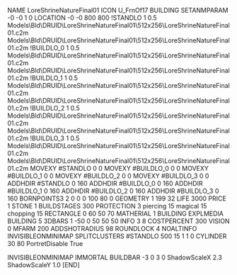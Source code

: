 NAME LoreShrineNatureFinal01
ICON U_FrnOf17
BUILDING
SETANMPARAM -0 -0 1 0
LOCATION -0 -0 800 800
!STANDLO      1 0.5 Models\Bld\DRUID\LoreShrineNatureFinal01\512x256\LoreShrineNatureFinal01.c2m Models\Bld\DRUID\LoreShrineNatureFinal01\512x256\LoreShrineNatureFinal01.c2m 
!BUILDLO_0    1 0.5 Models\Bld\DRUID\LoreShrineNatureFinal01\512x256\LoreShrineNatureFinal01.c2m Models\Bld\DRUID\LoreShrineNatureFinal01\512x256\LoreShrineNatureFinal01.c2m 
!BUILDLO_1    1 0.5 Models\Bld\DRUID\LoreShrineNatureFinal01\512x256\LoreShrineNatureFinal01.c2m Models\Bld\DRUID\LoreShrineNatureFinal01\512x256\LoreShrineNatureFinal01.c2m 
!BUILDLO_2    1 0.5 Models\Bld\DRUID\LoreShrineNatureFinal01\512x256\LoreShrineNatureFinal01.c2m Models\Bld\DRUID\LoreShrineNatureFinal01\512x256\LoreShrineNatureFinal01.c2m 
!BUILDLO_3    1 0.5 Models\Bld\DRUID\LoreShrineNatureFinal01\512x256\LoreShrineNatureFinal01.c2m Models\Bld\DRUID\LoreShrineNatureFinal01\512x256\LoreShrineNatureFinal01.c2m 
MOVEXY #STANDLO   0 0
MOVEXY #BUILDLO_0 0 0
MOVEXY #BUILDLO_1 0 0
MOVEXY #BUILDLO_2 0 0
MOVEXY #BUILDLO_3 0 0
ADDHDIR #STANDLO 0 160
ADDHDIR #BUILDLO_0 0 160
ADDHDIR #BUILDLO_1 0 160
ADDHDIR #BUILDLO_2 0 160
ADDHDIR #BUILDLO_3 0 160
BORNPOINTS3 2 0 0 0 100 80 0
GEOMETRY 1 199 32
LIFE     3000
PRICE 1 STONE 1
BUILDSTAGES 300
PROTECTION 3 piercing 15 magical 15 chopping 15
RECTANGLE    0 60 50 70
MATHERIAL 1 BUILDING
EXPLMEDIA BUILDING 5
3DBARS 1 -50 0 50 50 50
INFO 3 8
COSTPERCENT 300
VISION 0
MFARM 200
ADDSHOTRADIUS 98
ROUNDLOCK 4
NOALTINFO
INVISIBLEONMINIMAP
SPLITCLUSTERS #STANDLO 500 15 1 1 0
CYLINDER 30 80
PortretDisable True

INVISIBLEONMINIMAP
IMMORTAL
BUILDBAR -3 0 3 0
ShadowScaleX 2.3
ShadowScaleY 1.0
[END]
